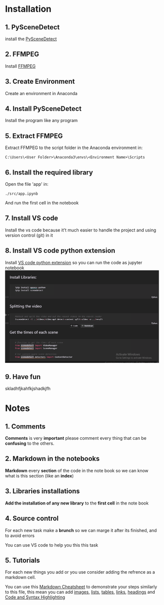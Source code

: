 # Installation
## 1. PySceneDetect
install the [PySceneDetect](https://github.com/Breakthrough/PySceneDetect/releases/download/v0.5.6/PySceneDetect-0.5.6-win64.exe "PySceneDetect")
## 2. FFMPEG
Install [FFMPEG](https://github.com/GyanD/codexffmpeg/releases/download/4.4/ffmpeg-4.4-full_build.7z "FFMPEG") 
## 3. Create Environment
Create an environment in Anaconda
## 4. Install PySceneDetect
Install the program like any program
## 5. Extract FFMPEG
Extract FFMPEG to the script folder in the Anaconda environment in:
```
C:\Users\<User Folder>\Anaconda3\envs\<Environment Name>\Scripts
```
## 6. Install the required library
Open the file 'app' in:
```
./src/app.ipynb
```
And run the first cell in the notebook
## 7. Install VS code
Install the vs code because it't much easier to handle the project and using version control (git) in it
## 8. Install VS code python extension
Install [VS code python extension](https://marketplace.visualstudio.com/items?itemName=ms-python.python "VS code python extension") so you can run the code as jupyter notebook
![dsfgs](./images/VsCodePythonExtensionPreview.png 'Jupyter Notebook in vs code')

## 9. Have fun
skladhfjkahfkjshadkjfh
# Notes
## 1. Comments
**Comments** is very **important** please comment every thing that can be **confusing** to the others.
## 2. Markdown in the notebooks
**Markdown** every **section** of the code in the note book so we can know what is this section (like an **index**)
## 3. Libraries installations
**Add the installation of any new library** to the **first cell** in the note book
## 4. Source control
For each new task make a **brunch** so we can marge it after its finished, and to avoid errors 

You can use VS code to help you this this task
## 5. Tutorials
For each new things you add or you use consider adding the refrence as a markdown cell.

You can use this [Markdown Cheatsheet](https://github.com/adam-p/markdown-here/wiki/Markdown-Cheatsheet "Markdown Cheatsheet") to demonstrate your steps similarly to this file, this mean you can add [images](https://github.com/adam-p/markdown-here/wiki/Markdown-Cheatsheet#images "Images"), [lists](https://github.com/adam-p/markdown-here/wiki/Markdown-Cheatsheet#lists "List"), [tables](https://github.com/adam-p/markdown-here/wiki/Markdown-Cheatsheet#code-and-syntax-highlighting "Tables"), [links](https://github.com/adam-p/markdown-here/wiki/Markdown-Cheatsheet#links "Links"), [headings](https://github.com/adam-p/markdown-here/wiki/Markdown-Cheatsheet#headers "Headings") and [Code and Syntax Highlighting](https://github.com/adam-p/markdown-here/wiki/Markdown-Cheatsheet#code-and-syntax-highlighting "Code and Syntax Highlighting")